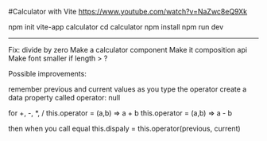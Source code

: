 #Calculator with Vite
https://www.youtube.com/watch?v=NaZwc8eQ9Xk


npm init vite-app calculator
cd calculator
npm install
npm run dev


********
Fix: divide by zero
Make a calculator component
Make it composition api
Make font smaller if length > ? 

Possible improvements:

remember previous and current values as you type the operator
create a data property called operator: null

for +, -, *, /
this.operator = (a,b) => a + b
this.operator = (a,b) => a - b 

then when you call equal
this.dispaly = this.operator(previous, current)
